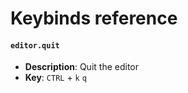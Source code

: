 # Keybinds reference

#### `editor.quit`
- **Description**: Quit the editor
- **Key**: `CTRL` + `k` `q`